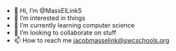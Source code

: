 - 👋 Hi, I’m @MassElLink5
- 👀 I’m interested in things
- 🌱 I’m currently learning computer science
- 💞️ I’m looking to collaborate on stuff
- 📫 How to reach me jacobmasselink@swcschools.org

<!---
MassElLink5/MassElLink5 is a ✨ special ✨ repository because its `README.md` (this file) appears on your GitHub profile.
You can click the Preview link to take a look at your changes.
--->
